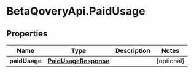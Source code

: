 # BetaQoveryApi.PaidUsage

## Properties

Name | Type | Description | Notes
------------ | ------------- | ------------- | -------------
**paidUsage** | [**PaidUsageResponse**](PaidUsageResponse.md) |  | [optional] 


